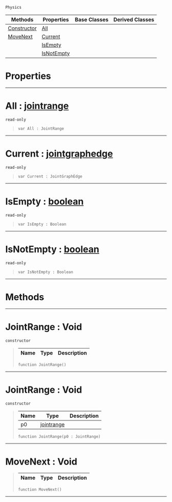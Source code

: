  `Physics`

|Methods|Properties|Base Classes|Derived Classes|
|---|---|---|---|
|[ Constructor](https://plasmaengine.github.io/PlasmaDocs/Plasma1/C++/code_reference/class_reference/jointrange.markdown#jointrange-void)|[ All](https://plasmaengine.github.io/PlasmaDocs/Plasma1/C++/code_reference/class_reference/jointrange.markdown#all-plasma-engine-document)| | |
|[ MoveNext](https://plasmaengine.github.io/PlasmaDocs/Plasma1/C++/code_reference/class_reference/jointrange.markdown#movenext-void)|[ Current](https://plasmaengine.github.io/PlasmaDocs/Plasma1/C++/code_reference/class_reference/jointrange.markdown#current-plasma-engine-docu)| | |
| |[ IsEmpty](https://plasmaengine.github.io/PlasmaDocs/Plasma1/C++/code_reference/class_reference/jointrange.markdown#isempty-plasma-engine-docu)| | |
| |[ IsNotEmpty](https://plasmaengine.github.io/PlasmaDocs/Plasma1/C++/code_reference/class_reference/jointrange.markdown#isnotempty-plasma-engine-d)| | |


 #  Properties


---  
 #  All : [jointrange](https://plasmaengine.github.io/PlasmaDocs/Plasma1/C++/code_reference/class_reference/jointrange.markdown)

 `read-only`

> 
> ``` lang=cpp, name=Lightning
> var All : JointRange


---  
 #  Current : [jointgraphedge](https://plasmaengine.github.io/PlasmaDocs/Plasma1/C++/code_reference/class_reference/jointgraphedge.markdown)

 `read-only`

> 
> ``` lang=cpp, name=Lightning
> var Current : JointGraphEdge


---  
 #  IsEmpty : [boolean](https://plasmaengine.github.io/PlasmaDocs/Plasma1/C++/code_reference/lightning_base_types/boolean.markdown)

 `read-only`

> 
> ``` lang=cpp, name=Lightning
> var IsEmpty : Boolean


---  
 #  IsNotEmpty : [boolean](https://plasmaengine.github.io/PlasmaDocs/Plasma1/C++/code_reference/lightning_base_types/boolean.markdown)

 `read-only`

> 
> ``` lang=cpp, name=Lightning
> var IsNotEmpty : Boolean


---  
 #  Methods


---  
 #  JointRange : Void

 `constructor`

> 
> |Name|Type|Description|
> |---|---|---|
> ``` lang=cpp, name=Lightning
> function JointRange()
> ``` 


---  
 #  JointRange : Void

 `constructor`

> 
> |Name|Type|Description|
> |---|---|---|
> |p0|[jointrange](https://plasmaengine.github.io/PlasmaDocs/Plasma1/C++/code_reference/class_reference/jointrange.markdown)| |
> ``` lang=cpp, name=Lightning
> function JointRange(p0 : JointRange)
> ``` 


---  
 #  MoveNext : Void

> 
> |Name|Type|Description|
> |---|---|---|
> ``` lang=cpp, name=Lightning
> function MoveNext()
> ``` 


---  
 

 